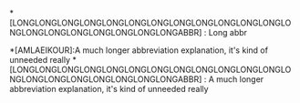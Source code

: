 *[LONGLONGLONGLONGLONGLONGLONGLONGLONGLONGLONGLONGLONGLONGLONGLONGLONGLONGLONGLONGABBR] :  Long abbr

*[AMLAEIKOUR]:A much longer abbreviation explanation, it's kind of unneeded really 
*[LONGLONGLONGLONGLONGLONGLONGLONGLONGLONGLONGLONGLONGLONGLONGLONGLONGLONGLONGLONGABBR]         :                A much longer abbreviation explanation, it's kind of unneeded really 
